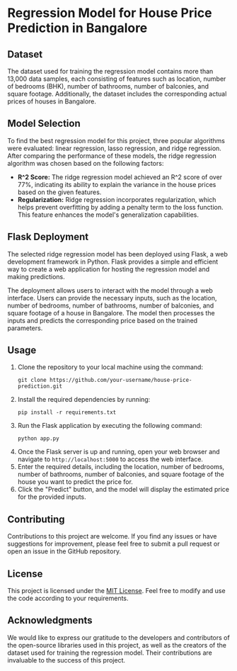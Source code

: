 <!DOCTYPE html>
<html>
<head>
  <title>Regression Model for House Price Prediction in Bangalore</title>
</head>
<body>
  <h1>Regression Model for House Price Prediction in Bangalore</h1>

  <h2>Dataset</h2>
  <p>The dataset used for training the regression model contains more than 13,000 data samples, each consisting of features such as location, number of bedrooms (BHK), number of bathrooms, number of balconies, and square footage. Additionally, the dataset includes the corresponding actual prices of houses in Bangalore.</p>

  <h2>Model Selection</h2>
  <p>To find the best regression model for this project, three popular algorithms were evaluated: linear regression, lasso regression, and ridge regression. After comparing the performance of these models, the ridge regression algorithm was chosen based on the following factors:</p>
  <ul>
    <li><strong>R^2 Score:</strong> The ridge regression model achieved an R^2 score of over 77%, indicating its ability to explain the variance in the house prices based on the given features.</li>
    <li><strong>Regularization:</strong> Ridge regression incorporates regularization, which helps prevent overfitting by adding a penalty term to the loss function. This feature enhances the model's generalization capabilities.</li>
  </ul>

  <h2>Flask Deployment</h2>
  <p>The selected ridge regression model has been deployed using Flask, a web development framework in Python. Flask provides a simple and efficient way to create a web application for hosting the regression model and making predictions.</p>

  <p>The deployment allows users to interact with the model through a web interface. Users can provide the necessary inputs, such as the location, number of bedrooms, number of bathrooms, number of balconies, and square footage of a house in Bangalore. The model then processes the inputs and predicts the corresponding price based on the trained parameters.</p>

  <h2>Usage</h2>
  <ol>
    <li>Clone the repository to your local machine using the command:</li>
    <pre><code>git clone https://github.com/your-username/house-price-prediction.git</code></pre>
    <li>Install the required dependencies by running:</li>
    <pre><code>pip install -r requirements.txt</code></pre>
    <li>Run the Flask application by executing the following command:</li>
    <pre><code>python app.py</code></pre>
    <li>Once the Flask server is up and running, open your web browser and navigate to <code>http://localhost:5000</code> to access the web interface.</li>
    <li>Enter the required details, including the location, number of bedrooms, number of bathrooms, number of balconies, and square footage of the house you want to predict the price for.</li>
    <li>Click the "Predict" button, and the model will display the estimated price for the provided inputs.</li>
  </ol>

  <h2>Contributing</h2>
  <p>Contributions to this project are welcome. If you find any issues or have suggestions for improvement, please feel free to submit a pull request or open an issue in the GitHub repository.</p>

  <h2>License</h2>
  <p>This project is licensed under the <a href="LICENSE">MIT License</a>. Feel free to modify and use the code according to your requirements.</p>

  <h2>Acknowledgments</h2>
  <p>We would like to express our gratitude to the developers and contributors of the open-source libraries used in this project, as well as the creators of the dataset used for training the regression model. Their contributions are invaluable to the success of this project.</p>
</body>
</html>
